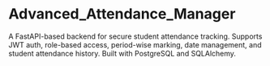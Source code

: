 # Advanced_Attendance_Manager
A FastAPI-based backend for secure student attendance tracking. Supports JWT auth, role-based access, period-wise marking, date management, and student attendance history. Built with PostgreSQL and SQLAlchemy.
